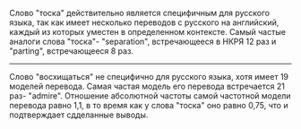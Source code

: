 Слово "тоска" действительно является специфичным для русского языка, так как имеет несколько переводов с русского на английский, каждый из которых уместен в определенном контексте. Самый частые аналоги слова "тоска"- "separation", встречающееся в НКРЯ 12 раз и "parting", встречающееся 8 раз.
***
Слово "восхищаться" не специфично для русского языка, хотя имеет 19 моделей перевода. Самая частая модель его перевода встречается 21 раз- "admire". Отношение абсолютной частоты самой частотной модели перевода равно 1,1, в то время как у слова "тоска" оно равно 0,75, что и подтверждает сдделанные выводы.
